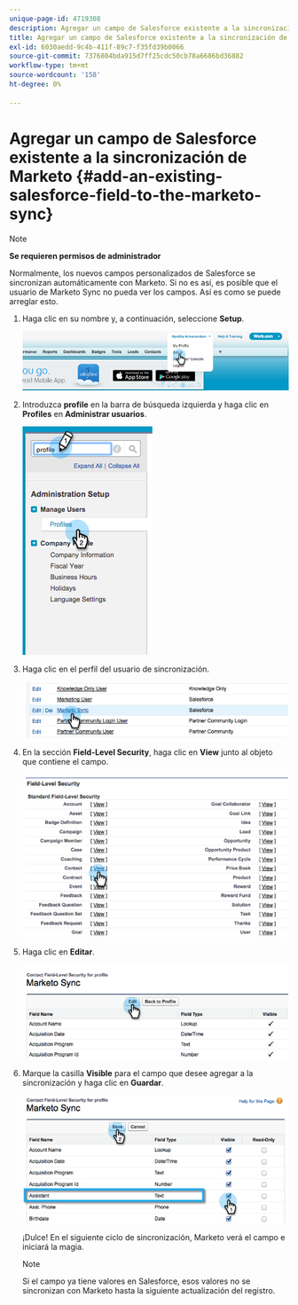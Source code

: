 ```yaml
---
unique-page-id: 4719308
description: Agregar un campo de Salesforce existente a la sincronización de Marketo - Marketo Docs - Documentación del producto
title: Agregar un campo de Salesforce existente a la sincronización de Marketo
exl-id: 6030aedd-9c4b-411f-89c7-f35fd39b0066
source-git-commit: 7376804bda915d7ff25cdc50cb78a6686bd36882
workflow-type: tm+mt
source-wordcount: '158'
ht-degree: 0%

---
```


# Agregar un campo de Salesforce existente a la sincronización de Marketo {#add-an-existing-salesforce-field-to-the-marketo-sync}

>[!NOTE]
>
>**Se requieren permisos de administrador**

Normalmente, los nuevos campos personalizados de Salesforce se sincronizan automáticamente con Marketo. Si no es así, es posible que el usuario de Marketo Sync no pueda ver los campos. Así es como se puede arreglar esto.

1. Haga clic en su nombre y, a continuación, seleccione **Setup**.

   ![](assets/image2015-6-30-14-3a20-3a6.png)

1. Introduzca **profile** en la barra de búsqueda izquierda y haga clic en **Profiles** en **Administrar usuarios**.

   ![](assets/image2015-6-30-14-3a20-3a52.png)

1. Haga clic en el perfil del usuario de sincronización.

   ![](assets/image2015-6-30-14-3a23-3a41.png)

1. En la sección **Field-Level Security**, haga clic en **View** junto al objeto que contiene el campo.

   ![](assets/image2015-6-30-14-3a23-3a59.png)

1. Haga clic en **Editar**.

   ![](assets/image2015-6-30-14-3a24-3a28.png)

1. Marque la casilla **Visible** para el campo que desee agregar a la sincronización y haga clic en **Guardar**.

   ![](assets/image2015-6-30-14-3a24-3a49.png)

   ¡Dulce! En el siguiente ciclo de sincronización, Marketo verá el campo e iniciará la magia.

   >[!NOTE]
   >
   > Si el campo ya tiene valores en Salesforce, esos valores no se sincronizan con Marketo hasta la siguiente actualización del registro.
